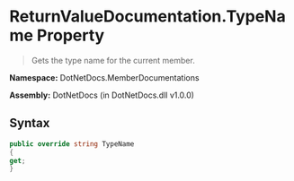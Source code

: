 # ReturnValueDocumentation.TypeName Property
> Gets the type name for the current member.

**Namespace:** DotNetDocs.MemberDocumentations

**Assembly:** DotNetDocs (in DotNetDocs.dll v1.0.0)
## Syntax
```csharp
public override string TypeName
{
get;
}
```
